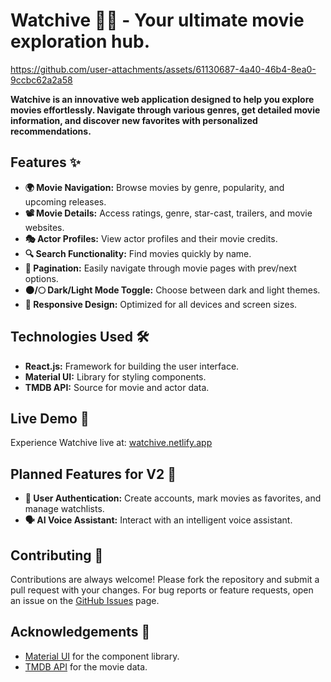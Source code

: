 # Watchive 🎥🌟 - **Your ultimate movie exploration hub.**


https://github.com/user-attachments/assets/61130687-4a40-46b4-8ea0-9ccbc62a2a58


**Watchive is an innovative web application designed to help you explore movies effortlessly. Navigate through various genres, get detailed movie information, and discover new favorites with personalized recommendations.**

## Features ✨

- **🌍 Movie Navigation:** Browse movies by genre, popularity, and upcoming releases.
- **📽️ Movie Details:** Access ratings, genre, star-cast, trailers, and movie websites.
- **🎭 Actor Profiles:** View actor profiles and their movie credits.
- **🔍 Search Functionality:** Find movies quickly by name.
- **🔄 Pagination:** Easily navigate through movie pages with prev/next options.
- **🌑/🌕 Dark/Light Mode Toggle:** Choose between dark and light themes.
- **📱 Responsive Design:** Optimized for all devices and screen sizes.

## Technologies Used 🛠️

- **React.js:** Framework for building the user interface.
- **Material UI:** Library for styling components.
- **TMDB API:** Source for movie and actor data.

## Live Demo 🚀

Experience Watchive live at: [watchive.netlify.app](https://watchive.netlify.app) 

## Planned Features for V2 🔮

- **🔐 User Authentication:** Create accounts, mark movies as favorites, and manage watchlists.
- **🗣️ AI Voice Assistant:** Interact with an intelligent voice assistant.

## Contributing 🤝

Contributions are always welcome! Please fork the repository and submit a pull request with your changes. For bug reports or feature requests, open an issue on the [GitHub Issues](https://github.com/ajinkyabh2203/watchive/issues) page.

## Acknowledgements 🙏

- [Material UI](https://mui.com/) for the component library.
- [TMDB API](https://developer.themoviedb.org/docs/getting-started) for the movie data.
